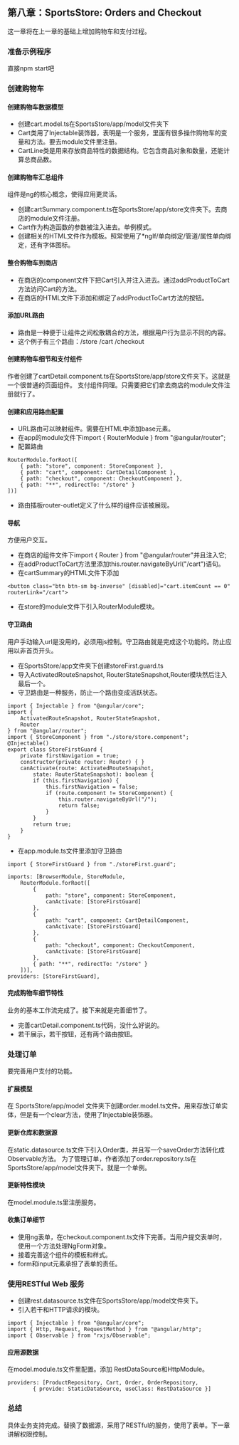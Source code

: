 ## 第八章：SportsStore: Orders and Checkout
这一章将在上一章的基础上增加购物车和支付过程。

### 准备示例程序
直接npm start吧

### 创建购物车

#### 创建购物车数据模型

* 创建cart.model.ts在SportsStore/app/model文件夹下
* Cart类用了Injectable装饰器，表明是一个服务，里面有很多操作购物车的变量和方法。要去module文件里注册。
* CartLine类是用来存放商品特性的数据结构。它包含商品对象和数量，还能计算总商品数。

#### 创建购物车汇总组件
组件是ng的核心概念，使得应用更灵活。

* 创建cartSummary.component.ts在SportsStore/app/store文件夹下。去商店的module文件注册。
* Cart作为构造函数的参数被注入进去。单例模式。
* 创建相关的HTML文件作为模板。照常使用了*ngIf/单向绑定/管道/属性单向绑定，还有字体图标。

#### 整合购物车到商店

* 在商店的component文件下把Cart引入并注入进去。通过addProductToCart方法访问Cart的方法。
* 在商店的HTML文件下添加<cart-summary></cart-summary>和绑定了addProductToCart方法的按钮。

#### 添加URL路由

* 路由是一种便于让组件之间松散耦合的方法，根据用户行为显示不同的内容。
* 这个例子有三个路由：/store /cart /checkout

#### 创建购物车细节和支付组件
作者创建了cartDetail.component.ts在SportsStore/app/store文件夹下。这就是一个很普通的页面组件。
支付组件同理。只需要把它们拿去商店的module文件注册就行了。

#### 创建和应用路由配置

* URL路由可以映射组件。需要在HTML中添加base元素。
* 在app的module文件下import { RouterModule } from "@angular/router";
* 配置路由
```
RouterModule.forRoot([
    { path: "store", component: StoreComponent },
    { path: "cart", component: CartDetailComponent },
    { path: "checkout", component: CheckoutComponent },
    { path: "**", redirectTo: "/store" }
])]
```
* 路由插板router-outlet定义了什么样的组件应该被展现。

#### 导航
方便用户交互。

* 在商店的组件文件下import { Router } from "@angular/router"并且注入它;
* 在addProductToCart方法里添加this.router.navigateByUrl("/cart")语句。
* 在cartSummary的HTML文件下添加
```
<button class="btn btn-sm bg-inverse" [disabled]="cart.itemCount == 0"
routerLink="/cart">
```
* 在store的module文件下引入RouterModule模块。

#### 守卫路由

用户手动输入url是没用的，必须用js控制。守卫路由就是完成这个功能的。防止应用以非首页开头。

* 在SportsStore/app文件夹下创建storeFirst.guard.ts 
* 导入ActivatedRouteSnapshot, RouterStateSnapshot,Router模块然后注入最后一个。
* 守卫路由是一种服务，防止一个路由变成活跃状态。
```
import { Injectable } from "@angular/core";
import {
    ActivatedRouteSnapshot, RouterStateSnapshot,
    Router
} from "@angular/router";
import { StoreComponent } from "./store/store.component";
@Injectable()
export class StoreFirstGuard {
    private firstNavigation = true;
    constructor(private router: Router) { }
    canActivate(route: ActivatedRouteSnapshot,
        state: RouterStateSnapshot): boolean {
        if (this.firstNavigation) {
            this.firstNavigation = false;
            if (route.component != StoreComponent) {
                this.router.navigateByUrl("/");
                return false;
            }
        }
        return true;
    }
}
```
* 在app.module.ts文件里添加守卫路由
```
import { StoreFirstGuard } from "./storeFirst.guard";
```
```
imports: [BrowserModule, StoreModule,
    RouterModule.forRoot([
        {
            path: "store", component: StoreComponent,
            canActivate: [StoreFirstGuard]
        },
        {
            path: "cart", component: CartDetailComponent,
            canActivate: [StoreFirstGuard]
        },
        {
            path: "checkout", component: CheckoutComponent,
            canActivate: [StoreFirstGuard]
        },
        { path: "**", redirectTo: "/store" }
    ])],
providers: [StoreFirstGuard],
```

#### 完成购物车细节特性
业务的基本工作流完成了。接下来就是完善细节了。

* 完善cartDetail.component.ts代码，没什么好说的。
* 若干展示，若干按钮，还有两个路由按钮。

### 处理订单
要完善用户支付的功能。

#### 扩展模型
在 SportsStore/app/model 文件夹下创建order.model.ts文件。用来存放订单实体，但是有一个clear方法，使用了Injectable装饰器。

#### 更新仓库和数据源
在static.datasource.ts文件下引入Order类，并且写一个saveOrder方法转化成Observable方法。
为了管理订单，作者添加了order.repository.ts在SportsStore/app/model文件夹下。就是一个单例。

#### 更新特性模块
在model.module.ts里注册服务。

#### 收集订单细节

* 使用ng表单，在checkout.component.ts文件下完善。当用户提交表单时，使用一个方法处理NgForm对象。
* 接着完善这个组件的模板和样式。
* form和input元素承担了表单的责任。

### 使用RESTful Web 服务

* 创建rest.datasource.ts文件在SportsStore/app/model文件夹下。
* 引入若干和HTTP请求的模块。
```
import { Injectable } from "@angular/core";
import { Http, Request, RequestMethod } from "@angular/http";
import { Observable } from "rxjs/Observable";
```

#### 应用源数据
在model.module.ts文件里配置。添加 RestDataSource和HttpModule。
```
providers: [ProductRepository, Cart, Order, OrderRepository,
        { provide: StaticDataSource, useClass: RestDataSource }]
```

### 总结
具体业务支持完成。替换了数据源，采用了RESTful的服务，使用了表单。下一章讲解权限控制。
